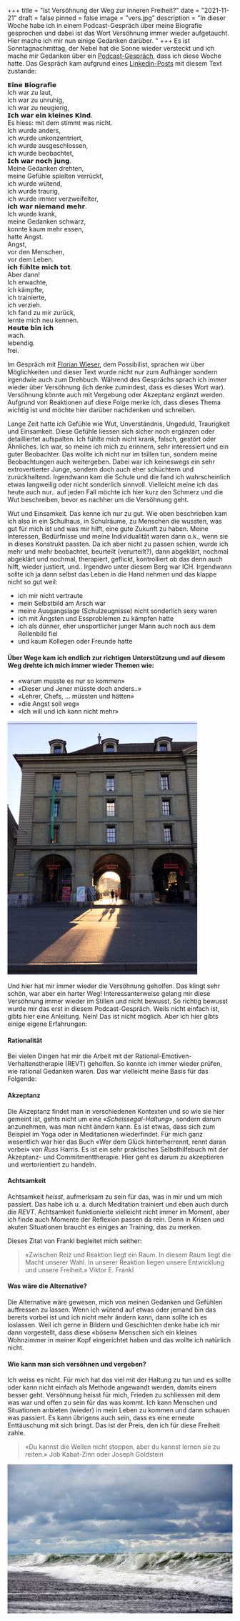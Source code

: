 +++
title = "Ist Versöhnung der Weg zur inneren Freiheit?"
date = "2021-11-21"
draft = false
pinned = false
image = "vers.jpg"
description = "In dieser Woche habe ich in einem Podcast-Gespräch über meine Biografie gesprochen und dabei ist das Wort Versöhnung immer wieder aufgetaucht. Hier mache ich mir nun einige Gedanken darüber. "
+++
Es ist Sonntagnachmittag, der Nebel hat die Sonne wieder versteckt und ich mache mir Gedanken über ein [Podcast-Gespräch](https://www.linkedin.com/posts/flowieser_derpossibilist-bemorepirate-podcast-activity-6867805367271858176-WNER), dass ich diese Woche hatte. Das Gespräch kam aufgrund eines [Linkedin-Posts](https://www.linkedin.com/feed/update/urn:li:activity:6861912469183459328/) mit diesem Text zustande:

𝗘𝗶𝗻𝗲 𝗕𝗶𝗼𝗴𝗿𝗮𝗳𝗶𝗲\
Ich war zu laut,\
ich war zu unruhig,\
ich war zu neugierig,\
𝗜𝗰𝗵 𝘄𝗮𝗿 𝗲𝗶𝗻 𝗸𝗹𝗲𝗶𝗻𝗲𝘀 𝗞𝗶𝗻𝗱.\
Es hiess: mit dem stimmt was nicht.\
Ich wurde anders,\
ich wurde unkonzentriert,\
ich wurde ausgeschlossen,\
ich wurde beobachtet,\
𝗜𝗰𝗵 𝘄𝗮𝗿 𝗻𝗼𝗰𝗵 𝗷𝘂𝗻𝗴.\
Meine Gedanken drehten,\
meine Gefühle spielten verrückt,\
ich wurde wütend,\
ich wurde traurig,\
ich wurde immer verzweifelter,\
𝗶𝗰𝗵 𝘄𝗮𝗿 𝗻𝗶𝗲𝗺𝗮𝗻𝗱 𝗺𝗲𝗵𝗿.\
Ich wurde krank,\
meine Gedanken schwarz,\
konnte kaum mehr essen,\
hatte Angst.\
Angst,\
vor den Menschen,\
vor dem Leben.\
𝗶𝗰𝗵 𝗳ü𝗵𝗹𝘁𝗲 𝗺𝗶𝗰𝗵 𝘁𝗼𝘁.\
Aber dann!\
Ich erwachte,\
ich kämpfte,\
ich trainierte,\
ich verzieh.\
Ich fand zu mir zurück,\
lernte mich neu kennen.\
𝗛𝗲𝘂𝘁𝗲 𝗯𝗶𝗻 𝗶𝗰𝗵\
wach.\
lebendig.\
frei.

Im Gespräch mit [Florian Wieser](https://florianwieser.com/), dem Possibilist, sprachen wir über Möglichkeiten und dieser Text wurde nicht nur zum Aufhänger sondern irgendwie auch zum Drehbuch. Während des Gesprächs sprach ich immer wieder über Versöhnung (ich denke zumindest, dass es dieses Wort war). Versöhnung könnte auch mit Vergebung oder Akzeptanz ergänzt werden. Aufgrund von Reaktionen auf diese Folge merke ich, dass dieses Thema wichtig ist und möchte hier darüber nachdenken und schreiben. 

Lange Zeit hatte ich Gefühle wie Wut, Unverständnis, Ungeduld, Traurigkeit und Einsamkeit. Diese Gefühle liessen sich sicher noch ergänzen oder detailliertet aufspalten. Ich fühlte mich nicht krank, falsch, gestört oder Ähnliches. Ich war, so meine ich mich zu erinnern, sehr interessiert und ein guter Beobachter. Das wollte ich nicht nur im tsillen tun, sondern meine Beobachtungen auch weitergeben. Dabei war ich keineswegs ein sehr extrovertierter Junge, sondern doch auch eher schüchtern und zurückhaltend. Irgendwann kam die Schule und die fand ich wahrscheinlich etwas langweilig oder nicht sonderlich sinnvoll. Vielleicht meine ich das heute auch nur.. auf jeden Fall möchte ich hier kurz den Schmerz und die Wut beschreiben, bevor es nachher um die Versöhnung geht. 

Wut und Einsamkeit. Das kenne ich nur zu gut. Wie oben beschrieben kam ich also in ein Schulhaus, in Schulräume, zu Menschen die wussten, was gut für mich ist und was mir hilft, eine gute Zukunft zu haben. Meine Interessen, Bedürfnisse und meine Individualität waren dann o.k., wenn sie in dieses Konstrukt passten. Da ich aber nicht zu passen schien, wurde ich mehr und mehr beobachtet, beurteilt (verurteilt?), dann abgeklärt, nochmal abgeklärt und nochmal, therapiert, geflickt, kontrolliert ob das denn auch hilft, wieder justiert, und.. Irgendwo unter diesem Berg war ICH. Irgendwann sollte ich ja dann selbst das Leben in die Hand nehmen und das klappe nicht so gut weil:

* ich mir nicht vertraute
* mein Selbstbild am Arsch war
* meine Ausgangslage (Schulzeugnisse) nicht sonderlich sexy waren
* ich mit Ängsten und Essproblemen zu kämpfen hatte
* ich als dünner, eher unsportlicher junger Mann auch noch aus dem Rollenbild fiel
* und kaum Kollegen oder Freunde hatte

#### Über Wege kam ich endlich zur richtigen Unterstützung und auf diesem Weg drehte ich mich immer wieder Themen wie: 

* «warum musste es nur so kommen»
* «Dieser und Jener müsste doch anders..»
* «Lehrer, Chefs, ... müssten und hätten»
* «die Angst soll weg»
* «Ich will und ich kann nicht mehr»

![](2017-05-05-19.54.39.jpg)

Und hier hat mir immer wieder die Versöhnung geholfen. Das klingt sehr schön, war aber ein harter Weg! Interessanterweise gelang mir diese Versöhnung immer wieder im Stillen und nicht bewusst. So richtig bewusst wurde mir das erst in diesem Podcast-Gespräch. Weils nicht einfach ist, gibts hier eine Anleitung. Nein! Das ist nicht möglich. Aber ich hier gibts einige eigene Erfahrungen:

#### Rationalität

Bei vielen Dingen hat mir die Arbeit mit der Rational-Emotiven-Verhaltenstherapie (REVT) geholfen. So konnte ich immer wieder prüfen, wie rational Gedanken waren. Das war vielleicht meine Basis für das Folgende:

#### Akzeptanz 

Die Akzeptanz findet man in verschiedenen Kontexten und so wie sie hier gemeint ist, gehts nicht um eine «*Scheissegal-Haltung*», sondern darum anzunehmen, was man nicht ändern kann. Es ist etwas, dass sich zum Beispiel im Yoga oder in Meditationen wiederfindet. Für mich ganz wesentlich war hier das Buch «Wer dem Glück hinterherrennt, rennt daran vorbei» von *Russ* Harris. Es ist ein sehr praktisches Selbsthilfebuch mit der Akzeptanz- und Commitmenttherapie. Hier geht es darum zu akzeptieren und wertorientiert zu handeln.

#### Achtsamkeit

Achtsamkeit *heisst*, aufmerksam zu sein für das, was in mir und um mich passiert. Das habe ich u. a. durch Meditation trainiert und eben auch durch die *REVT*. Achtsamkeit funktionierte vielleicht nicht immer im Moment, aber ich finde auch Momente der Reflexion passen da rein. Denn in Krisen und akuten Situationen braucht es einiges an Training, das zu merken.

Dieses Zitat von Frankl begleitet mich seither: 

> «Zwischen Reiz und Reaktion liegt ein Raum. In diesem Raum liegt die Macht unserer Wahl. In unserer Reaktion liegen unsere Entwicklung und unsere Freiheit.» Viktor E. Frankl



#### Was wäre die Alternative?

Die Alternative wäre gewesen, mich von meinen Gedanken und Gefühlen auffressen zu lassen. Wenn ich wütend auf etwas oder jemand bin das bereits vorbei ist und ich nicht mehr ändern kann, dann sollte ich es loslassen. Weil ich gerne in Bildern und Geschichten denke habe ich mir dann vorgestellt, dass diese «bösen» Menschen sich ein kleines Wohnzimmer in meiner Kopf eingerichtet haben und das wollte ich natürlich nicht. 

#### Wie kann man sich versöhnen und vergeben?

Ich weiss es nicht. Für mich hat das viel mit der Haltung zu tun und es sollte oder kann nicht einfach als Methode angewandt werden, damits einem besser geht. Versöhnung heisst für mich, Frieden zu schliessen mit dem was war und offen zu sein für das was kommt. Ich kann Menschen und Situationen anbieten (wieder) in mein Leben zu kommen und dann schauen was passiert. Es kann übrigens auch sein, dass es eine erneute Enttäuschung mit sich bringt. Das ist der Preis, den ich für diese Freiheit zahle. 

> «Du kannst die Wellen nicht stoppen, aber du kannst lernen sie zu reiten.» Job Kabat-Zinn oder Joseph Goldstein

![](welle.jpg)